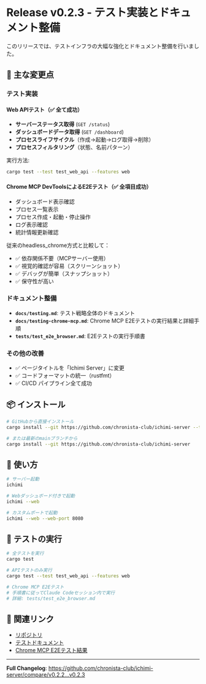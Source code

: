 # Release v0.2.3 - テスト実装とドキュメント整備

このリリースでは、テストインフラの大幅な強化とドキュメント整備を行いました。

## 🎯 主な変更点

### テスト実装

#### Web APIテスト（✅ 全て成功）
- **サーバーステータス取得** (`GET /status`)
- **ダッシュボードデータ取得** (`GET /dashboard`)
- **プロセスライフサイクル**（作成→起動→ログ取得→削除）
- **プロセスフィルタリング**（状態、名前パターン）

実行方法:
```bash
cargo test --test test_web_api --features web
```

#### Chrome MCP DevToolsによるE2Eテスト（✅ 全項目成功）
- ダッシュボード表示確認
- プロセス一覧表示
- プロセス作成・起動・停止操作
- ログ表示確認
- 統計情報更新確認

従来のheadless_chrome方式と比較して：
- ✅ 依存関係不要（MCPサーバー使用）
- ✅ 視覚的確認が容易（スクリーンショット）
- ✅ デバッグが簡単（スナップショット）
- ✅ 保守性が高い

### ドキュメント整備

- **`docs/testing.md`**: テスト戦略全体のドキュメント
- **`docs/testing-chrome-mcp.md`**: Chrome MCP E2Eテストの実行結果と詳細手順
- **`tests/test_e2e_browser.md`**: E2Eテストの実行手順書

### その他の改善

- ✅ ページタイトルを「Ichimi Server」に変更
- ✅ コードフォーマットの統一（rustfmt）
- ✅ CI/CD パイプライン全て成功

## 📦 インストール

```bash
# GitHubから直接インストール
cargo install --git https://github.com/chronista-club/ichimi-server --tag v0.2.3

# または最新のmainブランチから
cargo install --git https://github.com/chronista-club/ichimi-server
```

## 🚀 使い方

```bash
# サーバー起動
ichimi

# Webダッシュボード付きで起動
ichimi --web

# カスタムポートで起動
ichimi --web --web-port 8080
```

## 📝 テストの実行

```bash
# 全テストを実行
cargo test

# APIテストのみ実行
cargo test --test test_web_api --features web

# Chrome MCP E2Eテスト
# 手順書に従ってClaude Codeセッション内で実行
# 詳細: tests/test_e2e_browser.md
```

## 🔗 関連リンク

- [リポジトリ](https://github.com/chronista-club/ichimi-server)
- [テストドキュメント](https://github.com/chronista-club/ichimi-server/blob/main/docs/testing.md)
- [Chrome MCP E2Eテスト結果](https://github.com/chronista-club/ichimi-server/blob/main/docs/testing-chrome-mcp.md)

---

**Full Changelog**: https://github.com/chronista-club/ichimi-server/compare/v0.2.2...v0.2.3
